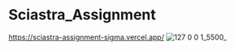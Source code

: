 # Sciastra_Assignment
https://sciastra-assignment-sigma.vercel.app/
![127 0 0 1_5500_](https://github.com/Abhishekjohnphilip/Sciastra_Assignment/assets/66247691/c9d3a80e-7aa2-4610-b834-a4c9f3928ca0)
